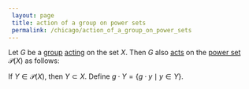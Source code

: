 ```yaml
---
 layout: page
 title: action of a group on power sets
 permalink: /chicago/action_of_a_group_on_power_sets
---
```

Let $G$ be a [group](https://mathgloss.github.io/MathGloss/chicago/group) [acting](https://mathgloss.github.io/MathGloss/chicago/group_action) on the set $X$. Then $G$ also [acts](https://mathgloss.github.io/MathGloss/chicago/#############acts) on the [power set](https://mathgloss.github.io/MathGloss/chicago/power_set) $\mathcal P(X)$ as follows:

If $Y\in \mathcal P(X)$, then $Y\subset X$. Define $g\cdot Y =\{g\cdot y\mid y\in Y\}$. 